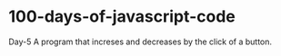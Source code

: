 # 100-days-of-javascript-code
Day-5
A program that increses and decreases by the click of a button.
